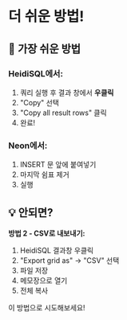 # 더 쉬운 방법!

## 🎯 가장 쉬운 방법

### HeidiSQL에서:

1. 쿼리 실행 후 결과 창에서 **우클릭**
2. "Copy" 선택
3. "Copy all result rows" 클릭
4. 완료!

### Neon에서:

1. INSERT 문 앞에 붙여넣기
2. 마지막 쉼표 제거
3. 실행

## 💡 안되면?

**방법 2 - CSV로 내보내기:**

1. HeidiSQL 결과창 우클릭
2. "Export grid as" → "CSV" 선택
3. 파일 저장
4. 메모장으로 열기
5. 전체 복사

이 방법으로 시도해보세요!
